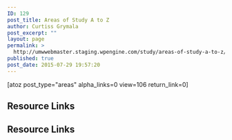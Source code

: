 ```yaml
---
ID: 129
post_title: Areas of Study A to Z
author: Curtiss Grymala
post_excerpt: ""
layout: page
permalink: >
  http://umwwebmaster.staging.wpengine.com/study/areas-of-study-a-to-z/
published: true
post_date: 2015-07-29 19:57:20
---
```

[atoz post_type="areas" alpha_links=0 view=106 return_link=0]
<!-- End Types Custom Fields -->
<!-- End Types Custom Fields -->
<!-- End Types Custom Fields -->
<!-- End Types Custom Fields -->
<!-- End Types Custom Fields -->
<!-- End Types Custom Fields -->
<!-- End Types Custom Fields -->
<!-- End Types Custom Fields -->
<!-- Types Custom Fields: -->

<!-- End Types Custom Fields -->
<!-- Types Custom Fields: -->

<!-- resource-links -->
<h2>Resource Links</h2>
<!-- End resource-links -->

<!-- End Types Custom Fields -->
<!-- Types Custom Fields: -->

<!-- resource-links -->
<h2>Resource Links</h2>
<!-- End resource-links -->

<!-- End Types Custom Fields -->